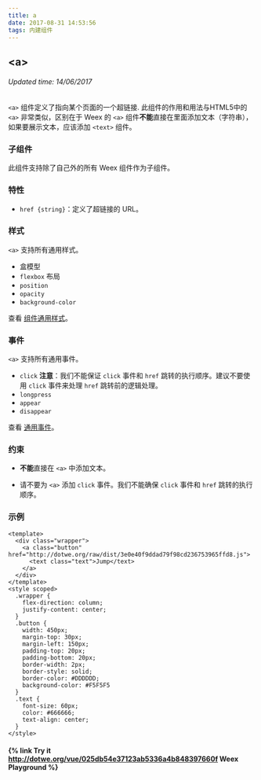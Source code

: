 ```yaml
---
title: a
date: 2017-08-31 14:53:56
tags: 内建组件
---
```


## &lt;a&gt;
###### Updated time: 14/06/2017
`<a>` 组件定义了指向某个页面的一个超链接. 此组件的作用和用法与HTML5中的 `<a>` 非常类似，区别在于 Weex 的 `<a>`
组件**不能**直接在里面添加文本（字符串），如果要展示文本，应该添加 `<text>` 组件。

### 子组件
此组件支持除了自己外的所有 Weex 组件作为子组件。

### 特性
* `href {string}`：定义了超链接的 URL。

### 样式
`<a>` 支持所有通用样式。

* 盒模型
* `flexbox` 布局
* `position`
* `opacity`
* `background-color`

查看 [组件通用样式](http://weex.apache.org/cn/references/common-style.html)。

### 事件
`<a>` 支持所有通用事件。

* `click`
__注意__：我们不能保证 `click` 事件和 `href` 跳转的执行顺序。建议不要使用 `click` 事件来处理 `href` 跳转前的逻辑处理。
* `longpress`
* `appear`
* `disappear`

查看 [通用事件](http://weex.apache.org/cn/references/common-event.html)。

### 约束
* **不能**直接在 `<a>` 中添加文本。

* 请不要为 `<a>` 添加 `click` 事件。我们不能确保 `click` 事件和 `href` 跳转的执行顺序。

### 示例
```
<template>
  <div class="wrapper">
    <a class="button" href="http://dotwe.org/raw/dist/3e0e40f9ddad79f98cd236753965ffd8.js">
      <text class="text">Jump</text>
    </a>
  </div>
</template>
<style scoped>
  .wrapper {
    flex-direction: column;
    justify-content: center;
  }
  .button {
    width: 450px;
    margin-top: 30px;
    margin-left: 150px;
    padding-top: 20px;
    padding-bottom: 20px;
    border-width: 2px;
    border-style: solid;
    border-color: #DDDDDD;
    background-color: #F5F5F5
  }
  .text {
    font-size: 60px;
    color: #666666;
    text-align: center;
  }
</style>
```
#### {% link Try it http://dotwe.org/vue/025db54e37123ab5336a4b848397660f Weex Playground %}